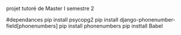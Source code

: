 projet tutoré de Master I semestre 2

#dependances
pip install psycopg2
pip install django-phonenumber-field[phonenumbers]
pip install phonenumbers
pip insttall Babel
